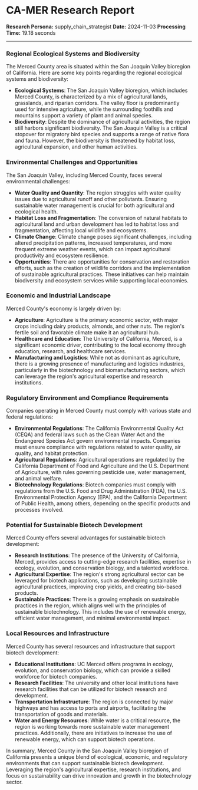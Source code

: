 # CA-MER Research Report

**Research Persona:** supply_chain_strategist
**Date:** 2024-11-03
**Processing Time:** 19.18 seconds

---

### Regional Ecological Systems and Biodiversity

The Merced County area is situated within the San Joaquin Valley bioregion of California. Here are some key points regarding the regional ecological systems and biodiversity:

- **Ecological Systems**: The San Joaquin Valley bioregion, which includes Merced County, is characterized by a mix of agricultural lands, grasslands, and riparian corridors. The valley floor is predominantly used for intensive agriculture, while the surrounding foothills and mountains support a variety of plant and animal species.
- **Biodiversity**: Despite the dominance of agricultural activities, the region still harbors significant biodiversity. The San Joaquin Valley is a critical stopover for migratory bird species and supports a range of native flora and fauna. However, the biodiversity is threatened by habitat loss, agricultural expansion, and other human activities.

### Environmental Challenges and Opportunities

The San Joaquin Valley, including Merced County, faces several environmental challenges:

- **Water Quality and Quantity**: The region struggles with water quality issues due to agricultural runoff and other pollutants. Ensuring sustainable water management is crucial for both agricultural and ecological health.
- **Habitat Loss and Fragmentation**: The conversion of natural habitats to agricultural land and urban development has led to habitat loss and fragmentation, affecting local wildlife and ecosystems.
- **Climate Change**: Climate change poses significant challenges, including altered precipitation patterns, increased temperatures, and more frequent extreme weather events, which can impact agricultural productivity and ecosystem resilience.
- **Opportunities**: There are opportunities for conservation and restoration efforts, such as the creation of wildlife corridors and the implementation of sustainable agricultural practices. These initiatives can help maintain biodiversity and ecosystem services while supporting local economies.

### Economic and Industrial Landscape

Merced County's economy is largely driven by:

- **Agriculture**: Agriculture is the primary economic sector, with major crops including dairy products, almonds, and other nuts. The region's fertile soil and favorable climate make it an agricultural hub.
- **Healthcare and Education**: The University of California, Merced, is a significant economic driver, contributing to the local economy through education, research, and healthcare services.
- **Manufacturing and Logistics**: While not as dominant as agriculture, there is a growing presence of manufacturing and logistics industries, particularly in the biotechnology and biomanufacturing sectors, which can leverage the region's agricultural expertise and research institutions.

### Regulatory Environment and Compliance Requirements

Companies operating in Merced County must comply with various state and federal regulations:

- **Environmental Regulations**: The California Environmental Quality Act (CEQA) and federal laws such as the Clean Water Act and the Endangered Species Act govern environmental impacts. Companies must ensure compliance with regulations related to water quality, air quality, and habitat protection.
- **Agricultural Regulations**: Agricultural operations are regulated by the California Department of Food and Agriculture and the U.S. Department of Agriculture, with rules governing pesticide use, water management, and animal welfare.
- **Biotechnology Regulations**: Biotech companies must comply with regulations from the U.S. Food and Drug Administration (FDA), the U.S. Environmental Protection Agency (EPA), and the California Department of Public Health, among others, depending on the specific products and processes involved.

### Potential for Sustainable Biotech Development

Merced County offers several advantages for sustainable biotech development:

- **Research Institutions**: The presence of the University of California, Merced, provides access to cutting-edge research facilities, expertise in ecology, evolution, and conservation biology, and a talented workforce.
- **Agricultural Expertise**: The region's strong agricultural sector can be leveraged for biotech applications, such as developing sustainable agricultural practices, improving crop yields, and creating bio-based products.
- **Sustainable Practices**: There is a growing emphasis on sustainable practices in the region, which aligns well with the principles of sustainable biotechnology. This includes the use of renewable energy, efficient water management, and minimal environmental impact.

### Local Resources and Infrastructure

Merced County has several resources and infrastructure that support biotech development:

- **Educational Institutions**: UC Merced offers programs in ecology, evolution, and conservation biology, which can provide a skilled workforce for biotech companies.
- **Research Facilities**: The university and other local institutions have research facilities that can be utilized for biotech research and development.
- **Transportation Infrastructure**: The region is connected by major highways and has access to ports and airports, facilitating the transportation of goods and materials.
- **Water and Energy Resources**: While water is a critical resource, the region is working towards more sustainable water management practices. Additionally, there are initiatives to increase the use of renewable energy, which can support biotech operations.

In summary, Merced County in the San Joaquin Valley bioregion of California presents a unique blend of ecological, economic, and regulatory environments that can support sustainable biotech development. Leveraging the region's agricultural expertise, research institutions, and focus on sustainability can drive innovation and growth in the biotechnology sector.
